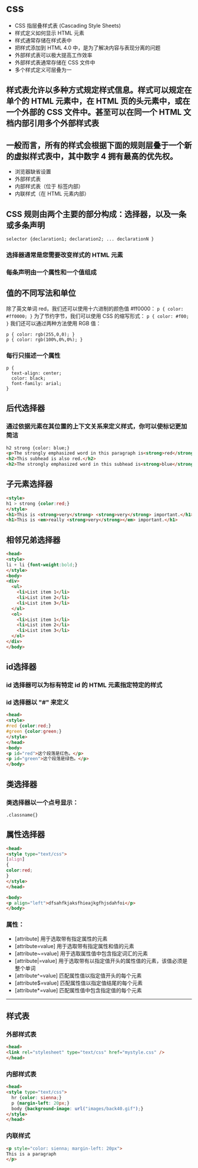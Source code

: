 # css
- CSS 指层叠样式表 (Cascading Style Sheets)
- 样式定义如何显示 HTML 元素
- 样式通常存储在样式表中
- 把样式添加到 HTML 4.0 中，是为了解决内容与表现分离的问题
- 外部样式表可以极大提高工作效率
- 外部样式表通常存储在 CSS 文件中
- 多个样式定义可层叠为一
## 样式表允许以多种方式规定样式信息。样式可以规定在单个的 HTML 元素中，在 HTML 页的头元素中，或在一个外部的 CSS 文件中。甚至可以在同一个 HTML 文档内部引用多个外部样式表
## 一般而言，所有的样式会根据下面的规则层叠于一个新的虚拟样式表中，其中数字 4 拥有最高的优先权。
- 浏览器缺省设置
- 外部样式表
- 内部样式表（位于 <head> 标签内部）
- 内联样式（在 HTML 元素内部）
## CSS 规则由两个主要的部分构成：选择器，以及一条或多条声明
`
selector {declaration1; declaration2; ... declarationN }
`
### 选择器通常是您需要改变样式的 HTML 元素
### 每条声明由一个属性和一个值组成
## 值的不同写法和单位
除了英文单词 red，我们还可以使用十六进制的颜色值 #ff0000：
`
p { color: #ff0000; }
`
为了节约字节，我们可以使用 CSS 的缩写形式：
`
p { color: #f00; }
`
我们还可以通过两种方法使用 RGB 值：
```
p { color: rgb(255,0,0); }
p { color: rgb(100%,0%,0%); }
```
### 每行只描述一个属性
```
p {
  text-align: center;
  color: black;
  font-family: arial;
}
```
## 后代选择器
### 通过依据元素在其位置的上下文关系来定义样式，你可以使标记更加简洁
```html
h2 strong {color: blue;}
<p>The strongly emphasized word in this paragraph is<strong>red</strong>.</p>
<h2>This subhead is also red.</h2>
<h2>The strongly emphasized word in this subhead is<strong>blue</strong>.</h2>
```
## 子元素选择器
```html
<style>
h1 > strong {color:red;}
</style>
<h1>This is <strong>very</strong> <strong>very</strong> important.</h1>
<h1>This is <em>really <strong>very</strong></em> important.</h1>
```
## 相邻兄弟选择器
```html
<head>
<style>
li + li {font-weight:bold;}
</style>
<body>
<div>
  <ul>
    <li>List item 1</li>
    <li>List item 2</li>
    <li>List item 3</li>
  </ul>
  <ol>
    <li>List item 1</li>
    <li>List item 2</li>
    <li>List item 3</li>
  </ol>
</div>
</body>
```
## id选择器
### id 选择器可以为标有特定 id 的 HTML 元素指定特定的样式
### id 选择器以 "#" 来定义
```html
<head>
<style>
#red {color:red;}
#green {color:green;}
</style>
</head>
<body>
<p id="red">这个段落是红色。</p>
<p id="green">这个段落是绿色。</p>
</body>
```
## 类选择器
### 类选择器以一个点号显示：
```
.classname{}
```
## 属性选择器
```html
<head>
<style type="text/css">
[align]
{
color:red;
}
</style>
</head>

<body>
<p align="left">dfsahfkjaksfhieajkgfhjsdahfoi</p>
</body>
```
### 属性：
- [attribute]	用于选取带有指定属性的元素
- [attribute=value]	用于选取带有指定属性和值的元素
- [attribute~=value]	用于选取属性值中包含指定词汇的元素
- [attribute|=value]	用于选取带有以指定值开头的属性值的元素，该值必须是整个单词
- [attribute^=value]	匹配属性值以指定值开头的每个元素
- [attribute$=value]	匹配属性值以指定值结尾的每个元素
- [attribute*=value]	匹配属性值中包含指定值的每个元素
---
## 样式表
### 外部样式表
```html
<head>
<link rel="stylesheet" type="text/css" href="mystyle.css" />
</head>
```
### 内部样式表
```html
<head>
<style type="text/css">
  hr {color: sienna;}
  p {margin-left: 20px;}
  body {background-image: url("images/back40.gif");}
</style>
</head>
```
### 内联样式
```html
<p style="color: sienna; margin-left: 20px">
This is a paragraph
</p>
```